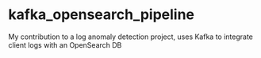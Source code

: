 # kafka_opensearch_pipeline
My contribution to a log anomaly detection project, uses Kafka to integrate client logs with an OpenSearch DB
